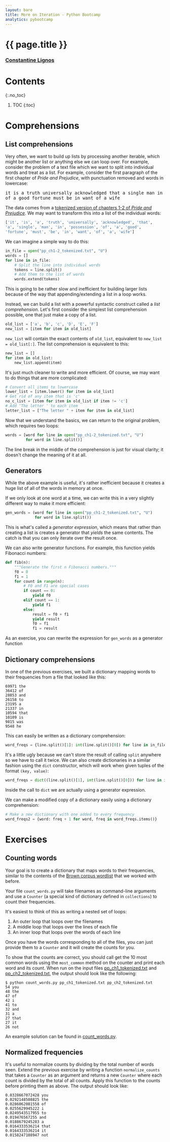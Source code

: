 ```yaml
---
layout: bare
title: More on Iteration - Python Bootcamp
analytics: pybootcamp
---
```

<div class="titleblock">
  <h1>{{ page.title }}</h1>
  <h3><a href="..">Constantine Lignos</a></h3>
</div>

# Contents
{:.no_toc}
1. TOC
{:toc}

# Comprehensions

## List comprehensions

Very often, we want to build up lists by processing another iterable,
which might be another list or anything else we can loop over. For
example, consider the problem of a text file which we want to split
into individual words and treat as a list. For example, consider the
first paragraph of the first chapter of _Pride and Prejudice_,
with punctuation removed and words in lowercase:

<pre>
it is a truth universally acknowledged that a single man in possession
of a good fortune must be in want of a wife
</pre>

The data comes from a [tokenized version of chapters 1-2 of _Pride and
Prejudice_](examples/pp_ch1-2_tokenized.txt). We may want to
transform this into a list of the individual words:


```python
['it', 'is', 'a', 'truth', 'universally', 'acknowledged', 'that',
'a', 'single', 'man', 'in', 'possession', 'of', 'a', 'good',
'fortune', 'must', 'be', 'in', 'want', 'of', 'a', 'wife']
```

We can imagine a simple way to do this:


```python
in_file = open("pp_ch1-2_tokenized.txt", "U")
words = []
for line in in_file:
    # Split the line into individual words
    tokens = line.split()
    # Add them to the list of words
    words.extend(tokens)
```

This is going to be rather slow and inefficient for building larger
lists because of the way that appending/extending a list in a loop works.

Instead, we can build a list with a powerful syntactic construct
called a _list comprehension_. Let's first consider the simplest list
comprehension possible, one that just make a copy of a list.


```python
old_list = ['a', 'b', 'c', 'D', 'E', 'F']
new_list = [item for item in old_list]
```

`new_list` will contain the exact contents of `old_list`, equivalent
to `new_list = old_list[:]`. The list comprehension is equivalent to
this:


```python
new_list = []
for item in old_list:
    new_list.append(item)
```

It's just much cleaner to write and more efficient. Of course, we may
want to do things that are more complicated:


```python
# Convert all items to lowercase
lower_list = [item.lower() for item in old_list]
# Get rid of any item that is 'c'
no_c_list = [item for item in old_list if item != 'c']
# Add 'The letter ' to each item
letter_list = ["The letter " + item for item in old_list]
```

Now that we understand the basics, we can return to the original
problem, which requires two loops:


```python
words = [word for line in open("pp_ch1-2_tokenized.txt", "U")
         for word in line.split()]
```

The line break in the middle of the comprehension is just for visual
clarity; it doesn't change the meaning of it at all.

## Generators

While the above example is useful, it's rather inefficient because it
creates a huge list of all of the words in memory at once.

If we only look at one word at a time, we can write this in a very
slightly different way to make it more efficient:


```python
gen_words = (word for line in open("pp_ch1-2_tokenized.txt", "U")
             for word in line.split())
```

This is what's called a _generator expression_, which means that
rather than creating a list is creates a generator that _yields_ the
same contents. The catch is that you can only iterate over the result
once.

We can also write generator functions. For example, this function
yields Fibonacci numbers:


```python
def fib(n):
    """Generate the first n Fibonacci numbers."""
    f0 = 0
    f1 = 1
    for count in range(n):
        # F0 and F1 are special cases
        if count == 0:
            yield f0
        elif count == 1:
            yield f1
        else:
            result = f0 + f1
            yield result
            f0 = f1
            f1 = result
```

As an exercise, you can rewrite the expression for `gen_words` as a generator function 

## Dictionary comprehensions

In one of the previous exercises, we built a dictionary mapping words
to their frequencies from a file that looked like this:

```
69971 the
36412 of
28853 and
26158 to
23195 a
21337 in
10594 that
10109 is
9815 was
9548 he
```

This can easily be written as a dictionary comprehension:

```python
word_freqs = {line.split()[1]: int(line.split()[0]) for line in in_file}
```

It's a little ugly because we can't store the result of calling
`split` anywhere so we have to call it twice. We can also create
dictionaries in a similar fashion using the `dict` constructor, which
will work when given tuples of the format `(key, value)`:


```python
word_freqs = dict((line.split()[1], int(line.split()[0])) for line in in_file)
```

Inside the call to `dict` we are actually using a generator
expression.

We can make a modified copy of a dictionary easily using a dictionary
comprehension:


```python
# Make a new dictionary with one added to every frequency
word_freqs2 = {word: freq + 1 for word, freq in word_freqs.items()}
```

# Exercises

## Counting words

Your goal is to create a dictionary that maps words to their
frequencies, similar to the contents of the [Brown corpus
wordlist](examples/brown_wordlist.txt) that we worked with
before.

Your file `count_words.py` will take filenames as command-line
arguments and use a `Counter` (a special kind of dictionary defined
in `collections`) to count their frequencies.

It's easiest to think of this as writing a nested set of loops:

1. An outer loop that loops over the filenames
2. A middle loop that loops over the lines of each file
3. An inner loop that loops over the words of each line

Once you have the words corresponding to all of the files, you can
just provide them to a `Counter` and it will create the counts for you. 

To show that the counts are correct, you should call get the 10 most
common words using the `most_common` method on the counter and print
each word and its count. When run on the input files
[pp_ch1_tokenized.txt](examples/pp_ch1_tokenized.txt) and
[pp_ch2_tokenized.txt](examples/pp_ch2_tokenized.txt),
the output should look like the following:

```
$ python count_words.py pp_ch1_tokenized.txt pp_ch2_tokenized.txt
54 you
48 the
47 of
42 i
41 to
32 and
31 a
27 that
27 it
26 not
```

An example solution can be found in
[count_words.py](examples/count_words.py).

## Normalized frequencies

It's useful to normalize counts by dividing by the total number of
words seen. Extend the previous exercise by writing a function
`normalize_counts` that takes a `Counter` as an argument and returns a
new `Counter` where each count is divided by the total of all
counts. Apply this function to the counts before printing them as
above. The output should look like:

```
0.0328667072428 you
0.0292148508825 the
0.0286062081558 of
0.0255629945222 i
0.0249543517955 to
0.019476567255 and
0.0188679245283 a
0.0164333536214 that
0.0164333536214 it
0.0158247108947 not
```
